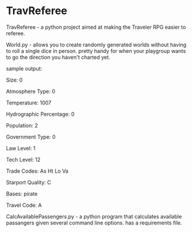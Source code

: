 # TravReferee


TravReferee - a python project aimed at making the Traveler RPG easier to referee.

World.py - allows you to create randomly generated worlds without having to roll a single dice in person.
    pretty handy for when your playgroup wants to go the direction you haven't charted yet.

sample output:

Size: 0

Atmosphere Type: 0

Temperature: 1007

Hydrographic Percentage: 0

Population: 2

Government Type: 0

Law Level: 1

Tech Level: 12

Trade Codes: As Ht Lo Va

Starport Quality: C

Bases: pirate

Travel Code: A



CalcAvailablePassengers.py - a python program that calculates available passangers given several command line options. has a requirements file.
